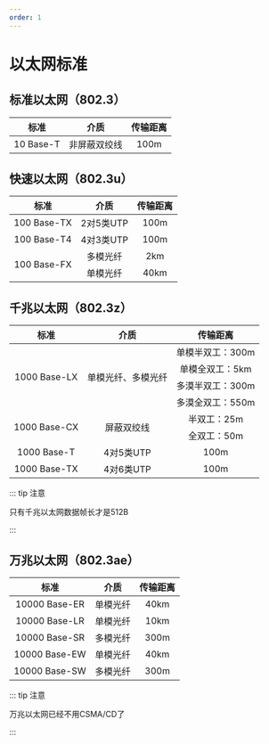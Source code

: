 ```yaml
---
order: 1
---
```


# 以太网标准

## 标准以太网（802.3）

|   标准    |     介质     | 传输距离 |
| :-------: | :----------: | :------: |
| 10 Base-T | 非屏蔽双绞线 |   100m   |

## 快速以太网（802.3u）

<table>
  <thead align="center">
    <tr>
      <th>标准</th>
      <th>介质</th>
      <th>传输距离</th>
    </tr>
  </thead>
  <tbody align="center">
    <tr>
      <td>100 Base-TX</td>
      <td>2对5类UTP</td>
      <td>100m</td>
    </tr>
    <tr>
      <td>100 Base-T4</td>
      <td>4对3类UTP</td>
      <td>100m</td>
    </tr>
    <tr>
      <td rowspan="2">100 Base-FX</td>
      <td>多模光纤</td>
      <td>2km</td>
    </tr>
    <tr>
      <td>单模光纤</td>
      <td>40km</td>
    </tr>
  </tbody>
</table>

## 千兆以太网（802.3z）

<table>
  <thead align="center">
    <tr>
      <th>标准</th>
      <th>介质</th>
      <th>传输距离</th>
    </tr>
  </thead>
  <tbody align="center">
    <tr>
      <td rowspan="4">1000 Base-LX</td>
      <td rowspan="4">单模光纤、多模光纤</td>
      <td>单模半双工：300m</td>
    </tr>
    <tr>
      <td>单模全双工：5km</td>
    </tr>
    <tr>
      <td>多漠半双工：300m</td>
    </tr>
    <tr>
      <td>多漠全双工：550m</td>
    </tr>
    <tr>
      <td rowspan="2">1000 Base-CX</td>
      <td rowspan="2">屏蔽双绞线</td>
      <td>半双工：25m</td>
    </tr>
    <tr>
      <td>全双工：50m</td>
    </tr>
    <tr>
      <td>1000 Base-T</td>
      <td>4对5类UTP</td>
      <td>100m</td>
    </tr>
    <tr>
      <td>1000 Base-TX</td>
      <td>4对6类UTP</td>
      <td>100m</td>
    </tr>
  </tbody>
</table>

::: tip 注意

只有千兆以太网数据帧长才是512B

:::

## 万兆以太网（802.3ae）

|     标准      |   介质   | 传输距离 |
| :-----------: | :------: | :------: |
| 10000 Base-ER | 单模光纤 |   40km   |
| 10000 Base-LR | 单模光纤 |   10km   |
| 10000 Base-SR | 多模光纤 |   300m   |
| 10000 Base-EW | 单模光纤 |   40km   |
| 10000 Base-SW | 多模光纤 |   300m   |

::: tip 注意

万兆以太网已经不用CSMA/CD了

:::



